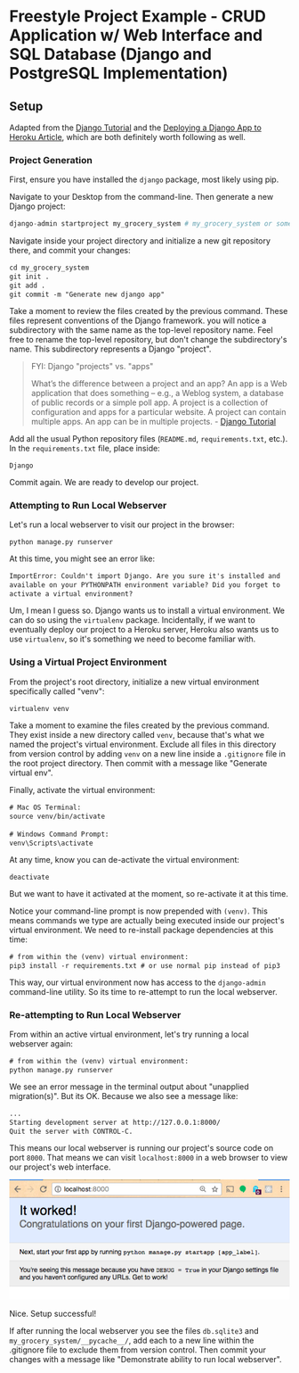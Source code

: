 # Freestyle Project Example - CRUD Application w/ Web Interface and SQL Database (Django and PostgreSQL Implementation)

## Setup

Adapted from the [Django Tutorial](https://docs.djangoproject.com/en/1.11/intro/tutorial01/) and the [Deploying a Django App to Heroku Article](https://devcenter.heroku.com/articles/deploying-python), which are both definitely worth following as well.

### Project Generation

First, ensure you have installed the `django` package, most likely using pip.

Navigate to your Desktop from the command-line. Then generate a new Django project:

```python
django-admin startproject my_grocery_system # my_grocery_system or some other name
```

Navigate inside your project directory and initialize a new git repository there, and commit your changes:

```shell
cd my_grocery_system
git init .
git add .
git commit -m "Generate new django app"
```

Take a moment to review the files created by the previous command. These files represent conventions of the Django framework. you will notice a subdirectory with the same name as the top-level repository name. Feel free to rename the top-level repository, but don't change the subdirectory's name. This subdirectory represents a Django "project".

> FYI: Django "projects" vs. "apps"
>
> What’s the difference between a project and an app? An app is a Web application that does something – e.g., a Weblog system, a database of public records or a simple poll app. A project is a collection of configuration and apps for a particular website. A project can contain multiple apps. An app can be in multiple projects. - [Django Tutorial](https://docs.djangoproject.com/en/1.11/intro/tutorial01/)

Add all the usual Python repository files (`README.md`, `requirements.txt`, etc.). In the `requirements.txt` file, place inside:

    Django

Commit again. We are ready to develop our project.

### Attempting to Run Local Webserver

Let's run a local webserver to visit our project in the browser:

```shell
python manage.py runserver
```

At this time, you might see an error like:

    ImportError: Couldn't import Django. Are you sure it's installed and available on your PYTHONPATH environment variable? Did you forget to activate a virtual environment?

Um, I mean I guess so. Django wants us to install a virtual environment. We can do so using the `virtualenv` package. Incidentally, if we want to eventually deploy our project to a Heroku server, Heroku also wants us to use `virtualenv`, so it's something we need to become familiar with.

### Using a Virtual Project Environment

From the project's root directory, initialize a new virtual environment specifically called "venv":

```shell
virtualenv venv
```

Take a moment to examine the files created by the previous command. They exist inside a new directory called `venv`, because that's what we named the project's virtual environment. Exclude all files in this directory from version control by adding `venv` on a new line inside a `.gitignore` file in the root project directory. Then commit with a message like "Generate virtual env".

Finally, activate the virtual environment:

```shell
# Mac OS Terminal:
source venv/bin/activate

# Windows Command Prompt:
venv\Scripts\activate
```

At any time, know you can de-activate the virtual environment:

```shell
deactivate
```

But we want to have it activated at the moment, so re-activate it at this time.

Notice your command-line prompt is now prepended with `(venv)`. This means commands we type are actually being executed inside our project's virtual environment. We need to re-install package dependencies at this time:

```shell
# from within the (venv) virtual environment:
pip3 install -r requirements.txt # or use normal pip instead of pip3
```

This way, our virtual environment now has access to the `django-admin` command-line utility. So its time to re-attempt to run the local webserver.

### Re-attempting to Run Local Webserver

From within an active virtual environment, let's try running a local webserver again:

```shell
# from within the (venv) virtual environment:
python manage.py runserver
```

We see an error message in the terminal output about "unapplied migration(s)". But its OK. Because we also see a message like:

    ...
    Starting development server at http://127.0.0.1:8000/
    Quit the server with CONTROL-C.

This means our local webserver is running our project's source code on port `8000`. That means we can visit `localhost:8000` in a web browser to view our project's web interface.

![a screenshot of a webpage located at localhost:8000. it displays a congratulation message including content "it worked"](it-worked.png)

Nice. Setup successful!

If after running the local webserver you see the files `db.sqlite3` and `my_grocery_system/__pycache__/`, add each to a new line within the .gitignore file to exclude them from version control. Then commit your changes with a message like "Demonstrate ability to run local webserver".
